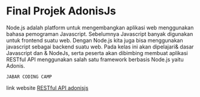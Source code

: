 # Final Projek AdonisJs 

Node.js adalah platform untuk mengembangkan aplikasi web menggunakan bahasa pemograman Javascript. Sebelumnya Javascript banyak digunakan untuk frontend suatu web. Dengan Node.js kita juga bisa menggunakan javascript sebagai backend suatu web. Pada kelas ini akan dipelajari& dasar Javascript dan & NodeJs, serta peserta akan dibimbing membuat aplikasi RESTful API menggunakan salah satu framework berbasis Node.js yaitu Adonis.

```
JABAR CODING CAMP
```
link website [RESTful API adonisjs](https://rkml-adonisjs.herokuapp.com/docs/index.html)

